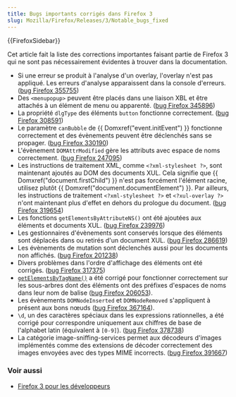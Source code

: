 ```yaml
---
title: Bugs importants corrigés dans Firefox 3
slug: Mozilla/Firefox/Releases/3/Notable_bugs_fixed
---
```


{{FirefoxSidebar}}

Cet article fait la liste des corrections importantes faisant partie de Firefox 3 qui ne sont pas nécessairement évidentes à trouver dans la documentation.

- Si une erreur se produit à l'analyse d'un overlay, l'overlay n'est pas appliqué. Les erreurs d'analyse apparaissent dans la console d'erreurs. ([bug Firefox 355755](https://bugzil.la/355755))
- Des `<menupopup>` peuvent être placés dans une liaison XBL et être attachés à un élément de menu ou apparenté. ([bug Firefox 345896](https://bugzil.la/345896))
- La propriété `dlgType` des éléments `button` fonctionne correctement. ([bug Firefox 308591](https://bugzil.la/308591))
- Le paramètre `canBubble` de {{ Domxref("event.initEvent") }} fonctionne correctement et des évènements peuvent être déclenchés sans se propager. ([bug Firefox 330190](https://bugzil.la/330190))
- L'évènement `DOMAttrModified` gère les attributs avec espace de noms correctement. ([bug Firefox 247095](https://bugzil.la/247095))
- Les instructions de traitement XML, comme `<?xml-stylesheet ?>`, sont maintenant ajoutés au DOM des documents XUL. Cela signifie que {{ Domxref("document.firstChild") }} n'est pas forcément l'élément racine, utilisez plutôt {{ Domxref("document.documentElement") }}. Par ailleurs, les instructions de traitement `<?xml-stylesheet ?>` et `<?xul-overlay ?>` n'ont maintenant plus d'effet en dehors du prologue du document. ([bug Firefox 319654](https://bugzil.la/319654))
- Les fonctions `getElementsByAttributeNS()` ont été ajoutées aux éléments et documents XUL. ([bug Firefox 239976](https://bugzil.la/239976))
- Les gestionnaires d'évènements sont conservés lorsque des éléments sont déplacés dans ou retirés d'un document XUL. ([bug Firefox 286619](https://bugzil.la/286619))
- Les évènements de mutation sont déclenchés aussi pour les documents non affichés. ([bug Firefox 201238](https://bugzil.la/201238))
- Divers problèmes dans l'ordre d'affichage des éléments ont été corrigés. ([bug Firefox 317375](https://bugzil.la/317375))
- [`getElementsByTagName()`](/fr/DOM/element.getElementsByTagName) a été corrigé pour fonctionner correctement sur les sous-arbres dont des éléments ont des préfixes d'espaces de noms dans leur nom de balise ([bug Firefox 206053](https://bugzil.la/206053)).
- Les évènements `DOMNodeInserted` et `DOMNodeRemoved` s'appliquent à présent aux bons nœuds ([bug Firefox 367164](https://bugzil.la/367164)).
- `\d`, un des caractères spéciaux dans les expressions rationnelles, a été corrigé pour correspondre uniquement aux chiffres de base de l'alphabet latin (équivalent à `[0-9]`). ([bug Firefox 378738](https://bugzil.la/378738))
- La catégorie image-sniffing-services permet aux décodeurs d'images implémentés comme des extensions de décoder correctement des images envoyées avec des types MIME incorrects. ([bug Firefox 391667](https://bugzil.la/391667))

### Voir aussi

- [Firefox 3 pour les développeurs](/fr/Firefox_3_pour_les_développeurs)
